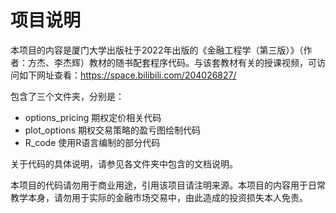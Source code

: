 # 项目说明

本项目的内容是厦门大学出版社于2022年出版的《金融工程学（第三版）》（作者：方杰、李杰辉）教材的随书配套程序代码。与该套教材有关的授课视频，可访问如下网址查看：https://space.bilibili.com/204026827/

包含了三个文件夹，分别是：
-  options_pricing    期权定价相关代码
-  plot_options       期权交易策略的盈亏图绘制代码
-  R_code             使用R语言编制的部分代码

关于代码的具体说明，请参见各文件夹中包含的文档说明。

本项目的代码请勿用于商业用途，引用该项目请注明来源。本项目的内容用于日常教学本身，请勿用于实际的金融市场交易中，由此造成的投资损失本人免责。
